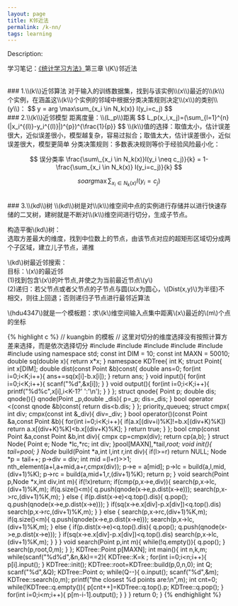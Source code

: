 ```yaml
---
layout: page
title: K邻近法
permalink: /k-nn/
tags: learning
---
```


<script type="text/javascript" src="http://cdn.mathjax.org/mathjax/latest/MathJax.js?config=default"></script>

Description:

学习笔记：[《统计学习方法》](/tjxxff)第三章 \\(K\\)邻近法

<br>
### 1.\\(k\\)近邻算法
对于输入的训练数据集，找到与该实例\\(x\\)最近的\\(k\\)个实例，在涵盖这\\(k\\)个实例的邻域中根据分类决策规则决定\\(x\\)的类别\\(y\\)：
$$
y = arg \max\sum_{x_i \in N_k(x)} I(y_i=c_j)
$$

<br>
### 2.\\(k\\)近邻模型
距离度量：\\(L_p\\)距离    
$$
L_p(x_i,x_j)=(\sum_{l=1}^{n}(|x_i^{(l)}-y_i^{(l)}|)^{p})^{\frac{1}{p}}
$$
\\(k\\)值的选择：取值太小，估计误差很大，近似误差很小，模型越复杂，容易过拟合；取值太大，估计误差很小，近似误差很大，模型更简单    
分类决策规则：多数表决规则等价于经验风险最小化：    

$$
误分类率 \frac{\sum\_{x_i \in N_k(x)}I(y_i \neq c_j)}{k} = 1- \frac{\sum_{x_i \in N_k(x)} I(y_i=c_j)}{k}
$$    

$$     
so  arg \max\sum_{x_i \in N_k(x)} I(y_i=c_j)
$$

<br>
### 3.\\(kd\\)树
\\(kd\\)树是对\\(k\\)维空间中点的实例进行存储并以进行快速存储的二叉树，建树就是不断对\\(k\\)维空间进行切分，生成子节点。    

构造平衡\\(kd\\)树：    
选取方差最大的维度，找到中位数上的节点，由该节点对应的超矩形区域切分成两个子区域，建立儿子节点，递推    

\\(kd\\)树最近邻搜索：    
目标：\\(x\\)的最近邻    
(1)找到包含\\(x\\)的叶节点,并使之为当前最近节点\\(y\\)    
(2)递归：若父节点或者父节点的子节点与圆(以x为圆心，\\(Dist(x,y)\\)为半径)不相交，则往上回退；否则递归子节点进行最邻近算法    

\\(hdu4347\\)就是一个模板题：求\\(k\\)维空间输入点集中距离\\(x\\)最近的\\(m\\)个点的坐标    

{% highlight c %}
// kuangbin 的模板
// 这里对切分的维度选择没有按照计算方差来选择，而是依次选择切分
#include <cstdio>
#include <iostream>
#include <cstring>
#include <algorithm>
#include <cmath>
#include <queue>
using namespace std;
const int DIM = 10;
const int MAXN = 50010;
double sq(double x){
    return x*x;
}
namespace KDTree{
    int K;
    struct Point{
        int x[DIM];
        double dist(const Point &b)const{
            double ans=0;
            for(int i=0;i<K;i++){
                ans+=sq(x[i]-b.x[i]);
            }
            return ans;
        }
        void input(){
            for(int i=0;i<K;i++){
                scanf("%d",&x[i]);
            }
        }
        void output(){
            for(int i=0;i<K;i++){
                printf("%d%c",x[i],i<K-1?' ':'\n');
            }
        }
    };
    struct qnode{
        Point p;
        double dis;
        qnode(){}
        qnode(Point _p,double _dis){
            p=_p;
            dis=_dis;
        }
        bool operator <(const qnode &b)const{
            return dis<b.dis;
        }
    };
    priority_queue<qnode>q;
    struct cmpx{
        int div;
        cmpx(const int &_div){
           div=_div;
        }
        bool operator()(const Point &a,const Point &b){
            for(int i=0;i<K;i++){
                if(a.x[(div+i)%K]!=b.x[(div+K)%K])
                    return a.x[(div+K)%K]<b.x[(div+K)%K];
            }
            return true;
        }
    };
    bool cmp(const Point &a,const Point &b,int div){
        cmpx cp=cmpx(div);
        return cp(a,b);
    }
    struct Node{
        Point e;
        Node *lc,*rc;
        int div;
    }pool[MAXN],*tail,*root;
    void init(){
        tail=pool;
    }
    Node* build(Point *a,int l,int r,int div){
        if(l>=r) return NULL;
        Node *p = tail++;
        p->div = div;
        int mid =(l+r)>>1;
        nth_element(a+l,a+mid,a+r,cmpx(div));
        p->e = a[mid];
        p->lc = build(a,l,mid,(div+1)%K);
        p->rc = build(a,mid+1,r,(div+1)%K);
        return p;
    }
    void search(Point p,Node *x,int div,int m){
		if(!x)return;
		if(cmp(p,x->e,div)){
			search(p,x->lc,(div+1)%K,m);
			if(q.size()<m){
				q.push(qnode(x->e,p.dist(x->e)));
				search(p,x->rc,(div+1)%K,m);
			}
			else {
				if(p.dist(x->e)<q.top().dis){
					q.pop();
					q.push(qnode(x->e,p.dist(x->e)));
				}
				if(sq(x->e.x[div]-p.x[div])<q.top().dis)
					search(p,x->rc,(div+1)%K,m);
			}
		}
		else {
			search(p,x->rc,(div+1)%K,m);
			if(q.size()<m){
				q.push(qnode(x->e,p.dist(x->e)));
				search(p,x->lc,(div+1)%K,m);
			}
			else {
				if(p.dist(x->e)<q.top().dis){
					q.pop();
					q.push(qnode(x->e,p.dist(x->e)));
				}
				if(sq(x->e.x[div]-p.x[div])<q.top().dis)
					search(p,x->lc,(div+1)%K,m);
			}
		}
	}
	void search(Point p,int m){
	    while(!q.empty()){
            q.pop();
	    }
	    search(p,root,0,m);
	}
};
KDTree::Point p[MAXN];
int main(){
    int n,k,m;
    while(scanf("%d%d",&n,&k)==2){
        KDTree::K=k ;
        for(int i=0;i<n;i++){
            p[i].input();
        }
        KDTree::init();
        KDTree::root=KDTree::build(p,0,n,0);
        int Q;
        scanf("%d",&Q);
        KDTree::Point o;
        while(Q--){
            o.input();
            scanf("%d",&m);
            KDTree::search(o,m);
            printf("the closest %d points are:\n",m);
            int cnt=0;
            while(!KDTree::q.empty()){
                p[cnt++]=KDTree::q.top().p;
                KDTree::q.pop();
            }
            for(int i=0;i<m;i++){
                p[m-i-1].output();
            }
        }
    }
    return 0;
}
{% endhighlight %}
